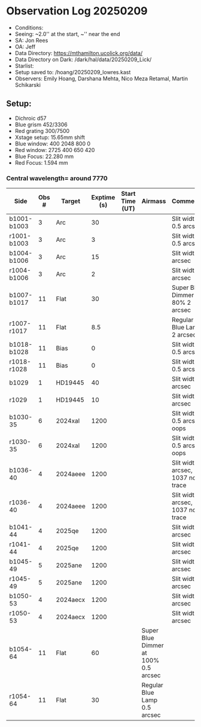 # Observation Log 20250209

* Conditions: 
* Seeing: ~2.0'' at the start, ~'' near the end
* SA: Jon Rees
* OA: Jeff
* Data Directory: https://mthamilton.ucolick.org/data/
* Data Directory on Dark: /dark/hal/data/20250209_Lick/
* Starlist: 
* Setup saved to: /hoang/20250209_lowres.kast
* Observers: Emily Hoang, Darshana Mehta, Nico Meza Retamal, Martin Schikarski

## Setup: 

* Dichroic d57
* Blue grism 452/3306
* Red grating 300/7500
* Xstage setup: 15.65mm shift
* Blue window: 400 2048 800 0
* Red window: 2725 400 650 420
* Blue Focus: 22.280 mm 
* Red Focus: 1.594 mm 

### Central wavelength= around 7770


| Side | Obs #     | Target    | Exptime (s) | Start Time (UT) | Airmass | Comments                                                   |
|------|-----------|-----------|-------------|-----------------|---------|------------------------------------------------------------|
|b1001-b1003|3|Arc        |30| ||Slit width 0.5 arcsec|
|r1001-b1003|3|Arc        |3| ||Slit width 0.5 arcsec|
|b1004-b1006|3|Arc        |15| ||Slit width 2 arcsec|
|r1004-b1006|3|Arc        |2| ||Slit width 2 arcsec|
|b1007-b1017|11|Flat        |30| ||Super Blue Dimmer at 80% 2 arcsec|
|r1007-r1017|11|Flat        |8.5| ||Regular Blue Lamp 2 arcsec|
|b1018-b1028|11|Bias        |0| ||Slit width 0.5 arcsec|
|r1018-r1028|11|Bias        |0| ||Slit width 0.5 arcsec|
|b1029|1|HD19445        |40| ||Slit width 2 arcsec||
|r1029|1|HD19445        |10| ||Slit width 2 arcsec||
|b1030-35|6|2024xal        |1200| ||Slit width 0.5 arcsec oops||
|r1030-35|6|2024xal        |1200| ||Slit width 0.5 arcsec oops||
|b1036-40|4|2024aeee        |1200| ||Slit width 2 arcsec, 1037 no trace||
|r1036-40|4|2024aeee        |1200| ||Slit width 2 arcsec, 1037 no trace||
|b1041-44|4|2025qe        |1200| ||Slit width 2 arcsec||
|r1041-44|4|2025qe        |1200| ||Slit width 2 arcsec||
|b1045-49|5|2025ane        |1200| ||Slit width 2 arcsec||
|r1045-49|5|2025ane        |1200| ||Slit width 2 arcsec||
|b1050-53|4|2024aecx        |1200| ||Slit width 2 arcsec||
|r1050-53|4|2024aecx        |1200| ||Slit width 2 arcsec||
|b1054-64|11|Flat        |60 ||Super Blue Dimmer at 100% 0.5 arcsec||
|r1054-64|11|Flat        |30 ||Regular Blue Lamp 0.5 arcsec||
